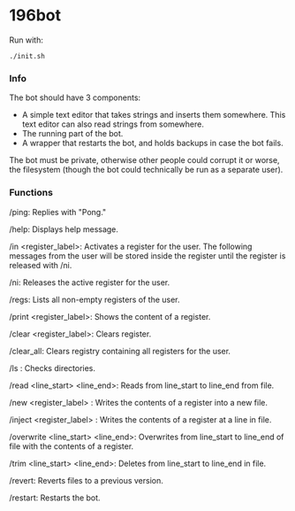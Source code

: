 # 196bot
Run with:
```
./init.sh
```

### Info
The bot should have 3 components:
- A simple text editor that takes strings and inserts them somewhere. This text
  editor can also read strings from somewhere.
- The running part of the bot.
- A wrapper that restarts the bot, and holds backups in case the bot fails.

The bot must be private, otherwise other people could corrupt it or worse, the
filesystem (though the bot could technically be run as a separate user).

### Functions
/ping: Replies with "Pong."

/help: Displays help message.

/in <register_label>: Activates a register for the user. The following messages
from the user will be stored inside the register until the register is released
with /ni.

/ni: Releases the active register for the user.

/regs: Lists all non-empty registers of the user.

/print <register_label>: Shows the content of a register.

/clear <register_label>: Clears register.

/clear_all: Clears registry containing all registers for the user.

/ls <directory>: Checks directories.

/read <file> <line_start> <line_end>: Reads from line_start to line_end from file.

/new <register_label> <file>: Writes the contents of a register into a new file.

/inject <register_label> <file> <line>: Writes the contents of a register at a
line in file.

/overwrite <label> <file> <line_start> <line_end>: Overwrites from line_start to
line_end of file with the contents of a register.

/trim <file> <line_start> <line_end>: Deletes from line_start to line_end in file.

/revert: Reverts files to a previous version.

/restart: Restarts the bot.
